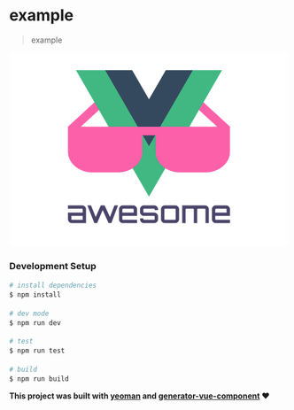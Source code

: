 # example

> example

<div style="text-align:center">
  <img src="img/vue.png" alt="vue" title="vue"/>
</div>

### Development Setup

```bash
# install dependencies
$ npm install

# dev mode
$ npm run dev

# test
$ npm run test

# build
$ npm run build
```


**This project was built with [yeoman](http://yeoman.io/) and [generator-vue-component](https://github.com/ianaya89/generator-vue-component) :heart:**
